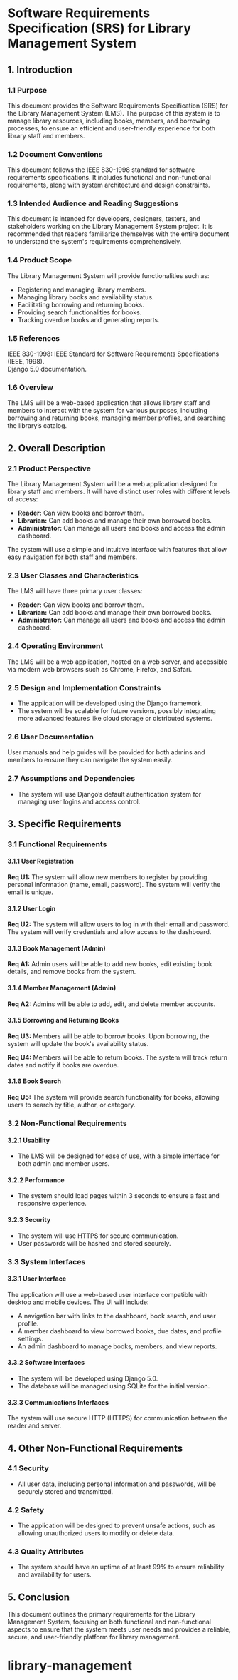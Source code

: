 # Software Requirements Specification (SRS) for Library Management System

## 1. Introduction

### 1.1 Purpose
This document provides the Software Requirements Specification (SRS) for the Library Management System (LMS). The purpose of this system is to manage library resources, including books, members, and borrowing processes, to ensure an efficient and user-friendly experience for both library staff and members.

### 1.2 Document Conventions
This document follows the IEEE 830-1998 standard for software requirements specifications. It includes functional and non-functional requirements, along with system architecture and design constraints.

### 1.3 Intended Audience and Reading Suggestions
This document is intended for developers, designers, testers, and stakeholders working on the Library Management System project. It is recommended that readers familiarize themselves with the entire document to understand the system's requirements comprehensively.

### 1.4 Product Scope
The Library Management System will provide functionalities such as:
- Registering and managing library members.
- Managing library books and availability status.
- Facilitating borrowing and returning books.
- Providing search functionalities for books.
- Tracking overdue books and generating reports.

### 1.5 References
IEEE 830-1998: IEEE Standard for Software Requirements Specifications (IEEE, 1998).  
Django 5.0 documentation.

### 1.6 Overview
The LMS will be a web-based application that allows library staff and members to interact with the system for various purposes, including borrowing and returning books, managing member profiles, and searching the library’s catalog.

## 2. Overall Description

### 2.1 Product Perspective
The Library Management System will be a web application designed for library staff and members. It will have distinct user roles with different levels of access:
- **Reader:** Can view books and borrow them.
- **Librarian:** Can add books and manage their own borrowed books.
- **Administrator:** Can manage all users and books and access the admin dashboard.

The system will use a simple and intuitive interface with features that allow easy navigation for both staff and members.

### 2.3 User Classes and Characteristics
The LMS will have three primary user classes:
- **Reader:** Can view books and borrow them.
- **Librarian:** Can add books and manage their own borrowed books.
- **Administrator:** Can manage all users and books and access the admin dashboard.

### 2.4 Operating Environment
The LMS will be a web application, hosted on a web server, and accessible via modern web browsers such as Chrome, Firefox, and Safari.

### 2.5 Design and Implementation Constraints
- The application will be developed using the Django framework.
- The system will be scalable for future versions, possibly integrating more advanced features like cloud storage or distributed systems.

### 2.6 User Documentation
User manuals and help guides will be provided for both admins and members to ensure they can navigate the system easily.

### 2.7 Assumptions and Dependencies
- The system will use Django’s default authentication system for managing user logins and access control.

## 3. Specific Requirements

### 3.1 Functional Requirements

#### 3.1.1 User Registration
**Req U1:** The system will allow new members to register by providing personal information (name, email, password). The system will verify the email is unique.

#### 3.1.2 User Login
**Req U2:** The system will allow users to log in with their email and password. The system will verify credentials and allow access to the dashboard.

#### 3.1.3 Book Management (Admin)
**Req A1:** Admin users will be able to add new books, edit existing book details, and remove books from the system.

#### 3.1.4 Member Management (Admin)
**Req A2:** Admins will be able to add, edit, and delete member accounts.

#### 3.1.5 Borrowing and Returning Books
**Req U3:** Members will be able to borrow books. Upon borrowing, the system will update the book's availability status.

**Req U4:** Members will be able to return books. The system will track return dates and notify if books are overdue.

#### 3.1.6 Book Search
**Req U5:** The system will provide search functionality for books, allowing users to search by title, author, or category.

### 3.2 Non-Functional Requirements

#### 3.2.1 Usability
- The LMS will be designed for ease of use, with a simple interface for both admin and member users.
  
#### 3.2.2 Performance
- The system should load pages within 3 seconds to ensure a fast and responsive experience.

#### 3.2.3 Security
- The system will use HTTPS for secure communication.
- User passwords will be hashed and stored securely.

### 3.3 System Interfaces

#### 3.3.1 User Interface
The application will use a web-based user interface compatible with desktop and mobile devices. The UI will include:
- A navigation bar with links to the dashboard, book search, and user profile.
- A member dashboard to view borrowed books, due dates, and profile settings.
- An admin dashboard to manage books, members, and view reports.

#### 3.3.2 Software Interfaces
- The system will be developed using Django 5.0.
- The database will be managed using SQLite for the initial version.
  
#### 3.3.3 Communications Interfaces
The system will use secure HTTP (HTTPS) for communication between the reader and server.

## 4. Other Non-Functional Requirements

### 4.1 Security
- All user data, including personal information and passwords, will be securely stored and transmitted.
  
### 4.2 Safety
- The application will be designed to prevent unsafe actions, such as allowing unauthorized users to modify or delete data.

### 4.3 Quality Attributes
- The system should have an uptime of at least 99% to ensure reliability and availability for users.

## 5. Conclusion
This document outlines the primary requirements for the Library Management System, focusing on both functional and non-functional aspects to ensure that the system meets user needs and provides a reliable, secure, and user-friendly platform for library management.
# library-management
